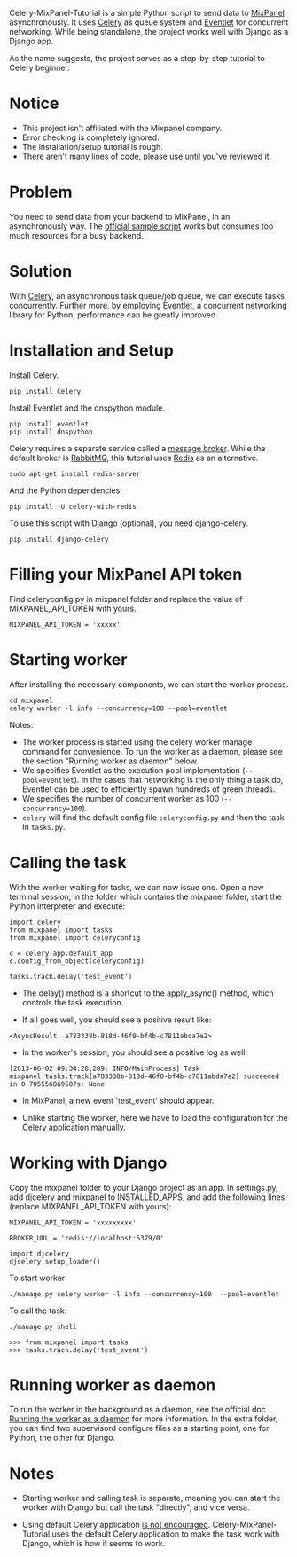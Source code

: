 Celery-MixPanel-Tutorial is a simple Python script to send data to [MixPanel](https://mixpanel.com/) asynchronously. It uses [Celery](http://www.celeryproject.org/) as queue system and [Eventlet](http://eventlet.net/) for concurrent networking. While being standalone, the project works well with Django as a Django app.

As the name suggests, the project serves as a step-by-step tutorial to Celery beginner.


Notice
====
- This project isn't affiliated with the Mixpanel company.
- Error checking is completely ignored.
- The installation/setup tutorial is rough.
- There aren't many lines of code, please use until you've reviewed it.

Problem
====
You need to send data from your backend to MixPanel, in an asynchronously way. The [official sample script](https://mixpanel.com/docs/integration-libraries/python) works but consumes too much resources for a busy backend.

Solution
====
With [Celery](http://celeryproject.org/), an asynchronous task queue/job queue, we can execute tasks concurrently. Further more, by employing [Eventlet](http://eventlet.net/), a concurrent networking library for Python, performance can be greatly improved.

Installation and Setup
====

Install Celery.
```
pip install Celery
```

Install Eventlet and the dnspython module.
```
pip install eventlet
pip install dnspython
```

Celery requires a separate service called a [message broker](http://docs.celeryproject.org/en/latest/getting-started/first-steps-with-celery.html#choosing-a-broker). While the default broker is [RabbitMQ](http://www.rabbitmq.com/), this tutorial uses [Redis](http://redis.io/) as an alternative.
```
sudo apt-get install redis-server
```

And the Python dependencies:
```
pip install -U celery-with-redis
```

To use this script with Django (optional), you need django-celery.
```
pip install django-celery
```

Filling your MixPanel API token
====
Find celeryconfig.py in mixpanel folder and replace the value of MIXPANEL_API_TOKEN with yours.

```
MIXPANEL_API_TOKEN = 'xxxxx'
```

Starting worker
====
After installing the necessary components, we can start the worker process. 
```
cd mixpanel
celery worker -l info --concurrency=100 --pool=eventlet
```

Notes:

- The worker process is started using the celery worker manage command for convenience. To run the worker as a daemon, please see the section "Running worker as daemon" below.
- We specifies Eventlet as the execution pool implementation (`--pool=eventlet`). In the cases that networking is the only thing a task do, Eventlet can be used to efficiently spawn hundreds of green threads.
- We specifies the number of concurrent worker as 100 (`--concurrency=100`).
- `celery` will find the default config file `celeryconfig.py` and then the task in `tasks.py`.


Calling the task
=====
With the worker waiting for tasks, we can now issue one. Open a new terminal session, in the folder which contains the mixpanel folder, start the Python interpreter and execute:
```
import celery
from mixpanel import tasks
from mixpanel import celeryconfig

c = celery.app.default_app
c.config_from_object(celeryconfig)

tasks.track.delay('test_event')
```

- The delay() method is a shortcut to the apply_async() method, which controls the task execution.

- If all goes well, you should see a positive result like:
```
<AsyncResult: a783338b-818d-46f0-bf4b-c7811abda7e2>
```

- In the worker's session, you should see a positive log as well:
```
[2013-06-02 09:34:28,289: INFO/MainProcess] Task mixpanel.tasks.track[a783338b-818d-46f0-bf4b-c7811abda7e2] succeeded in 0.705556869507s: None
```

- In MixPanel, a new event 'test_event' should appear.

- Unlike starting the worker, here we have to load the configuration for the Celery application manually.


Working with Django
====
Copy the mixpanel folder to your Django project as an app. In settings.py, add djcelery and mixpanel to INSTALLED_APPS, and add the following lines (replace MIXPANEL_API_TOKEN with yours):
```
MIXPANEL_API_TOKEN = 'xxxxxxxxx'

BROKER_URL = 'redis://localhost:6379/0'

import djcelery
djcelery.setup_loader()
```

To start worker:
```
./manage.py celery worker -l info --concurrency=100  --pool=eventlet
```

To call the task:
```
./manage.py shell

>>> from mixpanel import tasks
>>> tasks.track.delay('test_event')

```

Running worker as daemon
====

To run the worker in the background as a daemon, see the official doc [Running the worker as a daemon](http://docs.celeryproject.org/en/latest/tutorials/daemonizing.html#daemonizing) for more information. In the extra folder, you can find two supervisord configure files as a starting point, one for Python, the other for Django.


Notes
====

- Starting worker and calling task is separate, meaning you can start the worker with Django but call the task "directly", and vice versa.

- Using default Celery application [is not encouraged](http://docs.celeryproject.org/en/latest/userguide/application.html#laziness). Celery-MixPanel-Tutorial uses the default Celery application to make the task work with Django, which is how it seems to work.

